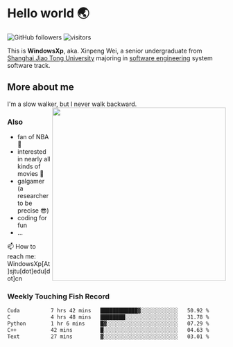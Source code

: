 <!--
**WindowsXp-Beta/WindowsXp-Beta** is a ✨ _special_ ✨ repository because its `README.md` (this file) appears on your GitHub profile.

Here are some ideas to get you started:

- 🔭 I’m currently working on ...
- 🌱 I’m currently learning ...
- 👯 I’m looking to collaborate on ...
- 🤔 I’m looking for help with ...
- 💬 Ask me about ...
- 📫 How to reach me: ...
- 😄 Pronouns: ...
- ⚡ Fun fact: ...
-->
# Hello world :earth_asia:

![GitHub followers](https://img.shields.io/github/followers/WindowsXp-Beta?style=social)
![visitors](https://visitor-badge.glitch.me/badge?page_id=WindowsXp-Beta)

This is **WindowsXp**, aka. Xinpeng Wei, a senior undergraduate from [Shanghai Jiao Tong University](http://en.sjtu.edu.cn/) majoring in [software engineering](http://www.se.sjtu.edu.cn/) system software track.

## More about me

I'm a slow walker, but I never walk backward.<img align='right' src='https://github-readme-stats.vercel.app/api/top-langs/?username=WindowsXp-Beta&layout=compact&hide=scss,hcl,Tcl&langs_count=5&theme=tokyonight' width='400px'>

### Also
- fan of NBA :basketball:
- interested in nearly all kinds of movies :movie_camera:
- galgamer (a researcher to be precise :sunglasses:)
- coding for fun
- ...

📫 How to reach me: WindowsXp[At]sjtu[dot]edu[dot]cn

### Weekly Touching Fish Record

<!--START_SECTION:waka-->

```txt
Cuda          7 hrs 42 mins   ████████████▓░░░░░░░░░░░░   50.92 %
C             4 hrs 48 mins   ████████░░░░░░░░░░░░░░░░░   31.78 %
Python        1 hr 6 mins     █▓░░░░░░░░░░░░░░░░░░░░░░░   07.29 %
C++           42 mins         █░░░░░░░░░░░░░░░░░░░░░░░░   04.63 %
Text          27 mins         ▓░░░░░░░░░░░░░░░░░░░░░░░░   03.01 %
```

<!--END_SECTION:waka-->

